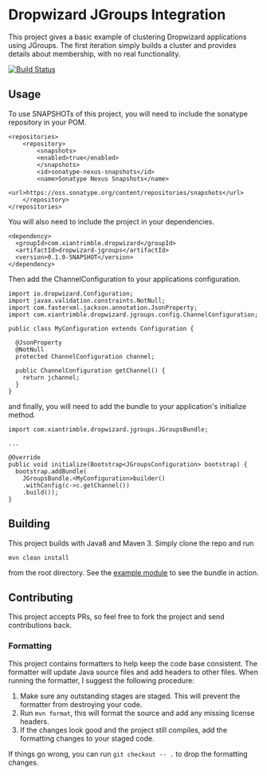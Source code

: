 # Dropwizard JGroups Integration

This project gives a basic example of clustering Dropwizard applications using JGroups.  The first iteration
simply builds a cluster and provides details about membership, with no real functionality.

[![Build Status](https://travis-ci.org/ctrimble/dropwizard-jgroups.svg)](https://travis-ci.org/ctrimble/dropwizard-jgroups)

## Usage

To use SNAPSHOTs of this project, you will need to include the sonatype repository in your POM.

```
<repositories>
    <repository>
        <snapshots>
        <enabled>true</enabled>
        </snapshots>
        <id>sonatype-nexus-snapshots</id>
        <name>Sonatype Nexus Snapshots</name>
        <url>https://oss.sonatype.org/content/repositories/snapshots</url>
    </repository>
</repositories>
```

You will also need to include the project in your dependencies.

```
<dependency>
  <groupId>com.xiantrimble.dropwizard</groupId>
  <artifactId>dropwizard-jgroups</artifactId>
  <version>0.1.0-SNAPSHOT</version>
</dependency>
```

Then add the ChannelConfiguration to your applications configuration.

```
import io.dropwizard.Configuration;
import javax.validation.constraints.NotNull;
import com.fasterxml.jackson.annotation.JsonProperty;
import com.xiantrimble.dropwizard.jgroups.config.ChannelConfiguration;

public class MyConfiguration extends Configuration {

  @JsonProperty
  @NotNull
  protected ChannelConfiguration channel;

  public ChannelConfiguration getChannel() {
    return jchannel;
  }
}
```

and finally, you will need to add the bundle to your application's initialize method.

```
import com.xiantrimble.dropwizard.jgroups.JGroupsBundle;

...

@Override
public void initialize(Bootstrap<JGroupsConfiguration> bootstrap) {
  bootstrap.addBundle(
    JGroupsBundle.<MyConfiguration>builder()
    .withConfig(c->c.getChannel())
    .build());
}
```

## Building

This project builds with Java8 and Maven 3.  Simply clone the repo and run

```
mvn clean install
```

from the root directory.  See the [example module](./example) to see the bundle in action.

## Contributing

This project accepts PRs, so feel free to fork the project and send contributions back.

### Formatting

This project contains formatters to help keep the code base consistent.  The formatter will update Java source files and add headers to other files.  When running the formatter, I suggest the following procedure:

1. Make sure any outstanding stages are staged.  This will prevent the formatter from destroying your code.
2. Run `mvn format`, this will format the source and add any missing license headers.
3. If the changes look good and the project still compiles, add the formatting changes to your staged code.

If things go wrong, you can run `git checkout -- .` to drop the formatting changes. 
